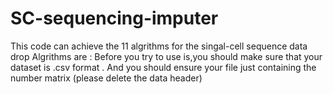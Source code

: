 # SC-sequencing-imputer
This code can achieve the 11 algrithms for the singal-cell sequence data drop
Algrithms are :
Before you try to use is,you should make sure that your dataset is .csv format . And you should ensure your file  just containing the number matrix (please delete the data header)

